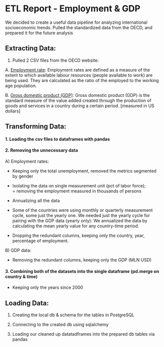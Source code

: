 # ETL Report - Employment & GDP

We decided to create a useful data pipeline for analyzing international socioeconomic trends. Pulled the standardized data from the OECD, and prepared it for the future analysis

## Extracting Data:

1.  Pulled 2 CSV files from the OECD website:
    

A.  [Employment rate](https://data.oecd.org/emp/employment-rate.htm): Employment rates are defined as a measure of the extent to which available labour resources (people available to work) are being used. They are calculated as the ratio of the employed to the working age population.
    
B.  [Gross domestic product (GDP)](https://data.oecd.org/gdp/gross-domestic-product-gdp.htm): Gross domestic product (GDP) is the standard measure of the value added created through the production of goods and services in a country during a certain period. [measured in US dollars]
    

## Transforming Data:

#### 1.  Loading the csv files to dataframes with pandas
    
#### 2.  Removing the unnecessary data
    

A)  Employment rates:
    

-   Keeping only the total unemployment, removed the metrics segmented by gender
    
-   Isolating the data on single measurement unit (pct of labor force);  
    = removing the employment measured in thousands of persons
    
-   Annualizing all the data
    

-   Some of the countries were using monthly or quarterly measurement cycle, some just the yearly one. We needed just the yearly cycle for pairing with the GDP data (yearly only): We annualized the data by calculating the mean yearly value for any country-time period.
    

-   Dropping the redundant columns, keeping only the country, year, percentage of employment.
    

B)  GDP data:
    

-   Removing the redundant columns, keeping only the GDP (MLN USD)
    

#### 3.  Combining both of the datasets into the single dataframe (pd.merge on country & time)
    

-  Keeping only the years since 2000
    

## Loading Data:

1.  Creating the local db & schema for the tables in PostgreSQL
    
2.  Connecting to the created db using sqlalchemy
    
3.  Loading our cleaned up datatadframes into the prepared db tables via pandas
